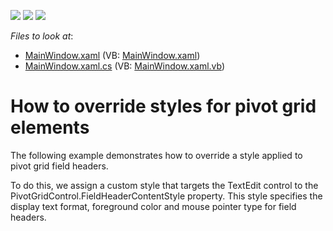 <!-- default badges list -->
![](https://img.shields.io/endpoint?url=https://codecentral.devexpress.com/api/v1/VersionRange/128578862/14.1.3%2B)
[![](https://img.shields.io/badge/Open_in_DevExpress_Support_Center-FF7200?style=flat-square&logo=DevExpress&logoColor=white)](https://supportcenter.devexpress.com/ticket/details/E3830)
[![](https://img.shields.io/badge/📖_How_to_use_DevExpress_Examples-e9f6fc?style=flat-square)](https://docs.devexpress.com/GeneralInformation/403183)
<!-- default badges end -->
<!-- default file list -->
*Files to look at*:

* [MainWindow.xaml](./CS/DXPivotGrid_OverrideElementStyles/MainWindow.xaml) (VB: [MainWindow.xaml](./VB/DXPivotGrid_OverrideElementStyles/MainWindow.xaml))
* [MainWindow.xaml.cs](./CS/DXPivotGrid_OverrideElementStyles/MainWindow.xaml.cs) (VB: [MainWindow.xaml.vb](./VB/DXPivotGrid_OverrideElementStyles/MainWindow.xaml.vb))
<!-- default file list end -->
# How to override styles for pivot grid elements


<p>The following example demonstrates how to override a style applied to pivot grid field headers.</p><p>To do this, we assign a custom style that targets the TextEdit control to the PivotGridControl.FieldHeaderContentStyle property. This style specifies the display text format, foreground color and mouse pointer type for field headers.</p>

<br/>


